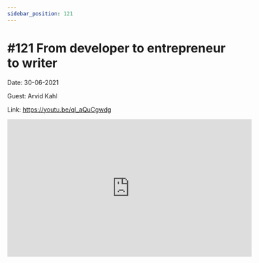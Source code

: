 ```yaml
---
sidebar_position: 121
---
```


# #121 From developer to entrepreneur to writer

Date: 30-06-2021

Guest: Arvid Kahl

Link: https://youtu.be/ql_aQuCgwdg

<iframe width="560" height="315" src="https://www.youtube.com/embed/ql_aQuCgwdg" title="YouTube video player" frameborder="0" allow="accelerometer; autoplay; clipboard-write; encrypted-media; gyroscope; picture-in-picture; web-share" allowfullscreen></iframe>